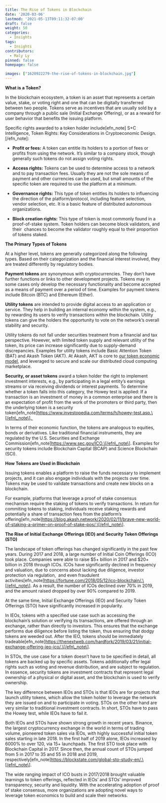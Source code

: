 ```yaml
---
title: The Rise of Tokens in Blockchain
date: '2020-03-06'
lastmod: '2021-05-13T09:11:32-07:00'
draft: false
weight: 50
categories:
  - Insights
tags:
  - Insights
contributors:
  - Maly Ly
pinned: false
homepage: false

images: ["1620922279-the-rise-of-tokens-in-blockchain.jpg"]
---
```

**What is a Token?**

In the blockchain ecosystem, a token is an asset that represents a certain value, stake, or voting right and one that can be digitally transferred between two people. Tokens serve as incentives that are usually sold by a company through a public sale (Initial Exchange Offering), or as a reward for user behavior that benefits the issuing platform. 

Specific rights awarded to a token holder include\[efn\_note\] S+C Intelligence, Token Rights: Key Considerations in Cryptoeconomic Design.\[/efn\_note\]:  

*   **Profit or fees:** A token can entitle its holders to a portion of fees or profits from using the network. It’s similar to a company stock, though generally such tokens do not assign voting rights.  
    
*   **Access rights:** Tokens can be used to determine access to a network and to pay transaction fees. Usually they are not the sole means of payment and other currencies can be used, but small amounts of the specific token are required to use the platform at a minimum.  
    
*   **Governance rights:** This type of token entitles its holders to influencing the direction of the platform/protocol, including feature selection, vendor selection, etc. It is a basic feature of distributed autonomous organizations.  
    
*   **Block creation rights:** This type of token is most commonly found in a proof-of-stake system. Token holders can become block validators, and their  chances to become the validator roughly equal to their proportion of tokens staked.
    

**The Primary Types of Tokens**

At a higher level, tokens are generally categorized along the following types. Based on their categorization and the financial interest involved, they are treated differently by regulatory bodies.

**Payment tokens** are synonymous with cryptocurrencies. They don’t have further functions or links to other development projects. Tokens may in some cases only develop the necessary functionality and become accepted as a means of payment over a period of time. Examples for payment tokens include Bitcoin (BTC) and Ethereum (Ether).

**Utility tokens** are intended to provide digital access to an application or service. They help in building an internal economy within the system, e.g., by rewarding its users to verify transactions within the blockchain. Utility tokens can give the holders the opportunity to vote on the network’s overall stability and security. 

Utility tokens do not fall under securities treatment from a financial and tax perspective. However, with limited token supply and relevant utility of the token, its price can increase significantly due to supply-demand discrepancies. Examples for utility tokens include Basic Attention Token (BAT) and Akash Token (AKT). At Akash, AKT is core to [our token economic model](https://akash.network/static/akash-econ.pdf), and leveraged to secure and scale our distributed cloud computing marketplace.

**Security, or asset tokens** award a token holder the right to implement investment interests, e.g., by participating in a legal entity’s earnings streams or via receiving dividends or interest payments. To determine whether a token falls into this category, the Howey test is applied: If a transaction is an investment of money in a common enterprise and there is an expectation of profit from the work of the promoters or third party, then the underlying token is a security token\[efn\_note\]https://www.investopedia.com/terms/h/howey-test.asp.\[/efn\_note\]. 

In terms of their economic function, the tokens are analogous to equities, bonds or derivatives. Like traditional financial instruments, they are regulated by the U.S. Securities and Exchange Commission\[efn\_note\]https://www.sec.gov/ICO.\[/efn\_note\]. Examples for security tokens include Blockchain Capital (BCAP) and Science Blockchain (SCI).

**How Tokens are Used in Blockchain**

Issuing tokens enables a platform to raise the funds necessary to implement projects, and it can also engage individuals with the projects over time. Tokens may be used to validate transactions and create new blocks on a blockchain. 

For example, platforms that leverage a proof of stake consensus mechanism require the staking of tokens to verify transactions. In return for commiting tokens to staking, individuals receive staking rewards and potentially a share of transaction fees from the platform’s offering\[efn\_note\]https://blog.akash.network/2020/02/11/brave-new-world-of-staking-a-primer-on-proof-of-stake-pos/.\[/efn\_note\].

**The Rise of Initial Exchange Offerings (IEO) and Security Token Offerings (STO)**

The landscape of token offerings has changed significantly in the past few years. During 2017 and 2018, a large number of Initial Coin Offerings (ICO) took place. Companies were able to raise $5+ billion in 2017 and $20+ billion in 2018 through ICOs. ICOs have significantly declined in frequency and valuation, due to concerns about lacking due diligence, investor protection via regulation,  and even fraudulent activities\[efn\_note\]https://fortune.com/2018/05/12/ico-blockchain/.\[/efn\_note\]. As a result, the number of ICOs declined over 70% in 2019, and the amount raised dropped by over 90% compared to 2019.  

At the same time, Initial Exchange Offerings (IEO) and Security Token Offerings (STO) have significantly increased in popularity. 

In IEOs, tokens with a specified use case such as accessing the blockchain’s solution or verifying its transactions, are offered through an exchange, rather than directly to investors. This ensures that the exchange performs due diligence before listing the token, thus ensuring that dodgy tokens are weeded out. After the IEO, tokens should be immediately tradeable\[efn\_note\]https://thenextweb.com/hardfork/2019/03/21/initial-exchange-offering-ieo-ico/.\[/efn\_note\].

In STOs, the use case for a token doesn’t have to be specified in detail, all tokens are backed up by specific assets. Tokens additionally offer legal rights such as voting and revenue distribution, and are subject to regulation. In essence, security tokens are investment contracts that represent legal ownership of a physical or digital asset, and the blockchain is used to verify ownership.

The key difference between IEOs and STOs is that IEOs are for projects that launch utility tokens, which allow the token holder to leverage the network they are issued on and to participate in voting. STOs on the other hand are very similar to traditional investment contracts. In short, STOs have to pass the Howey test, while IEOs have to fail it.

Both IEOs and STOs have shown strong growth in recent years. Binance, the largest cryptocurrency exchange in the world in terms of trading volume, pioneered token sales via IEOs, with highly successful initial token sales starting in late 2018. In the first half of 2019 alone, IEOs increased by 6000% to over 120, via 15+ launchpads. The first STO took place with Blockchain Capital in 2017. Since then, the annual count of STOs jumped from 5 in 2017 to 35 and 55 in 2018 and 2019, respectively\[efn\_note\]https://blockstate.com/global-sto-study-en/.\[/efn\_note\].

The wide ranging impact of ICO busts in 2017/2018 brought valuable learnings to token offerings, reflected in IEOs’ and STOs’ improved transparency, security and liquidity. With the accelerating adoption of proof of stake consensus, more organizations are adopting novel ways to leverage token economics to build and scale their networks.